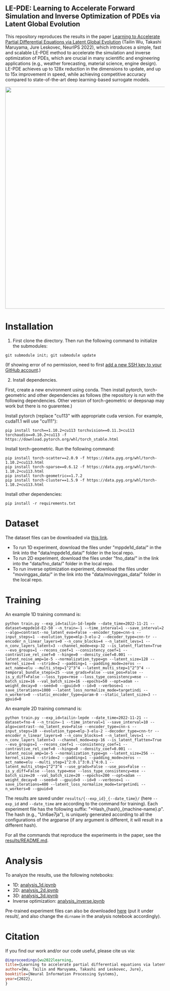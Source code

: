 ## LE-PDE: Learning to Accelerate Forward Simulation and Inverse Optimization of PDEs via Latent Global Evolution

This repository reproduces the results in the paper [Learning to Accelerate Partial Differential Equations via Latent Global Evolution](https://arxiv.org/abs/2206.07681) (Tailin Wu, Takashi Maruyama, Jure Leskovec, NeurIPS 2022), which introduces a simple, fast and scalable LE-PDE method to accelerate the simulation and inverse optimization of PDEs, which are crucial in many scientific and engineering applications (e.g., weather forecasting, material science, engine design). LE-PDE achieves up to 128x reduction in the dimensions to update, and up to 15x improvement in speed, while achieving competitive accuracy compared to state-of-the-art deep learning-based surrogate models.

<a href="url"><img src="https://github.com/snap-stanford/le_pde/blob/master/assets/le_pde.png" align="center" width="700" ></a>

# Installation

1. First clone the directory. Then run the following command to initialize the submodules:

```code
git submodule init; git submodule update
```
(If showing error of no permission, need to first [add a new SSH key to your GitHub account](https://docs.github.com/en/authentication/connecting-to-github-with-ssh/adding-a-new-ssh-key-to-your-github-account).)

2. Install dependencies.

First, create a new environment using conda. Then install pytorch, torch-geometric and other dependencies as follows (the repository is run with the following dependencies. Other version of torch-geometric or deepsnap may work but there is no guarentee.)

Install pytorch (replace "cu113" with appropriate cuda version. For example, cuda11.1 will use "cu111"):
```code
pip install torch==1.10.2+cu113 torchvision==0.11.3+cu113 torchaudio==0.10.2+cu113 -f https://download.pytorch.org/whl/torch_stable.html
```

Install torch-geometric. Run the following command:
```code
pip install torch-scatter==2.0.9 -f https://data.pyg.org/whl/torch-1.10.2+cu113.html
pip install torch-sparse==0.6.12 -f https://data.pyg.org/whl/torch-1.10.2+cu113.html
pip install torch-geometric==1.7.2
pip install torch-cluster==1.5.9 -f https://data.pyg.org/whl/torch-1.10.2+cu113.html
```

Install other dependencies:
```code
pip install -r requirements.txt
```

# Dataset

The dataset files can be downloaded via [this link](https://drive.google.com/drive/folders/1rwcnT0g4_MiZfYUU4y7ybnfk8d4qgMEg?usp=share_link). 
* To run 1D experiment, download the files under "mppde1d_data/" in the link into the "data/mppde1d_data/" folder in the local repo. 
* To run 2D experiment, download the files under "fno_data/" in the link into the "data/fno_data/" folder in the local repo.
* To run inverse optimization experiment, download the files under "movinggas_data/" in the link into the "data/movinggas_data/" folder in the local repo.

# Training

An example 1D training command is:

```code
python train.py --exp_id=tailin-1d-lepde --date_time=2022-11-21 --dataset=mppde1d-E2-50 --n_train=-1 --time_interval=1 --save_interval=2 --algo=contrast--no_latent_evo=False --encoder_type=cnn-s --input_steps=1 --evolution_type=mlp-3-elu-2 --decoder_type=cnn-tr --encoder_n_linear_layers=0 --n_conv_blocks=4 --n_latent_levs=1 --n_conv_layers_latent=3 --channel_mode=exp-32 --is_latent_flatten=True --evo_groups=1 --recons_coef=1 --consistency_coef=1 --contrastive_rel_coef=0 --hinge=0 --density_coef=0.001 --latent_noise_amp=1e-5 --normalization_type=gn --latent_size=128 --kernel_size=4 --stride=2 --padding=1 --padding_mode=zeros --act_name=elu --multi_step=1^2^3^4 --latent_multi_step=1^2^3^4 --temporal_bundle_steps=25 --use_grads=False --use_pos=False --is_y_diff=False --loss_type=rmse --loss_type_consistency=mse --batch_size=16 --val_batch_size=16 --epochs=50 --opt=adam --weight_decay=0 --seed=0 --gpuid=9 --id=0 --verbose=1 --save_iterations=1000 --latent_loss_normalize_mode=targetindi --n_workers=0 --static_encoder_type=param-0 --static_latent_size=3 --gpuid=0
```

An example 2D training command is:
```code
python train.py --exp_id=tailin-lepde --date_time=2022-11-21 --dataset=fno-4 --n_train=-1 --time_interval=1 --save_interval=10 --algo=contrast--no_latent_evo=False --encoder_type=cnn-s --input_steps=10 --evolution_type=mlp-3-elu-2 --decoder_type=cnn-tr --encoder_n_linear_layers=0 --n_conv_blocks=4 --n_latent_levs=1 --n_conv_layers_latent=3 --channel_mode=exp-16 --is_latent_flatten=True --evo_groups=1 --recons_coef=1 --consistency_coef=1 --contrastive_rel_coef=0 --hinge=0 --density_coef=0.001 --latent_noise_amp=1e-5 --normalization_type=gn --latent_size=256 --kernel_size=4 --stride=2 --padding=1 --padding_mode=zeros --act_name=elu --multi_step=1^2:0.1^3:0.1^4:0.1 --latent_multi_step=1^2^3^4 --use_grads=False --use_pos=False --is_y_diff=False --loss_type=mse --loss_type_consistency=mse --batch_size=20 --val_batch_size=20 --epochs=200 --opt=adam --weight_decay=0 --seed=0 --gpuid=9 --id=0 --verbose=1 --save_iterations=400 --latent_loss_normalize_mode=targetindi --n_workers=0 --gpuid=0
```

The results are saved under `results/{--exp_id}_{--date_time}/` (here `--exp_id` and `--date_time` are according to the command for training). Each experiment file has the following suffix: "*Hash_{hash}_{machine-name}.p". The hash (e.g., "Un6ae7ja"), is uniquely generated according to all the configurations of the argparse (if any argument is different, it will result in a different hash).

For all the commands that reproduce the experiments in the paper, see the [results/README.md](https://github.com/snap-stanford/le_pde/blob/master/results/README.md).

# Analysis

To analyze the results, use the following notebooks:
* 1D: [analysis_1d.ipynb](https://github.com/snap-stanford/le_pde/blob/master/analysis_1d.ipynb)
* 2D: [analysis_2d.ipynb](https://github.com/snap-stanford/le_pde/blob/master/analysis_2d.ipynb)
* 3D: [analysis_3d.ipynb](https://github.com/snap-stanford/le_pde/blob/master/analysis_3d.ipynb)
* Inverse optimization: [analysis_inverse.ipynb](https://github.com/snap-stanford/le_pde/blob/master/analysis_inverse.ipynb)

Pre-trained experiment files can also be downloaded [here](https://drive.google.com/drive/folders/1eHrr5CX1HEuqpsoQ0G89SyT47Dg8GyoR?usp=share_link) (put it under result/, and also change the `dirname` in the analysis notebook accordingly).

# Citation
If you find our work and/or our code useful, please cite us via:

```bibtex
@inproceedings{wu2022learning,
title={Learning to accelerate partial differential equations via latent global evolution},
author={Wu, Tailin and Maruyama, Takashi and Leskovec, Jure},
booktitle={Neural Information Processing Systems},
year={2022},
}
```
